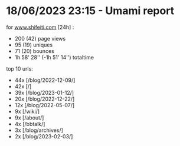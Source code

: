 # 18/06/2023 23:15 - Umami report
for www.shifeiti.com [24h] :

 - 200 (42) page views
 - 95 (19) uniques
 - 71 (20) bounces
 - 1h 58' 28'' (-1h 51' 14'') totaltime


top 10 urls:
 - 44x [/blog/2022-12-09/]
 - 42x [/]
 - 39x [/blog/2023-01-12/]
 - 20x [/blog/2022-12-22/]
 - 12x [/blog/2022-05-07/]
 - 9x [/wiki/]
 - 9x [/about/]
 - 4x [/bbtalk/]
 - 3x [/blog/archives/]
 - 2x [/blog/2023-02-03/]


